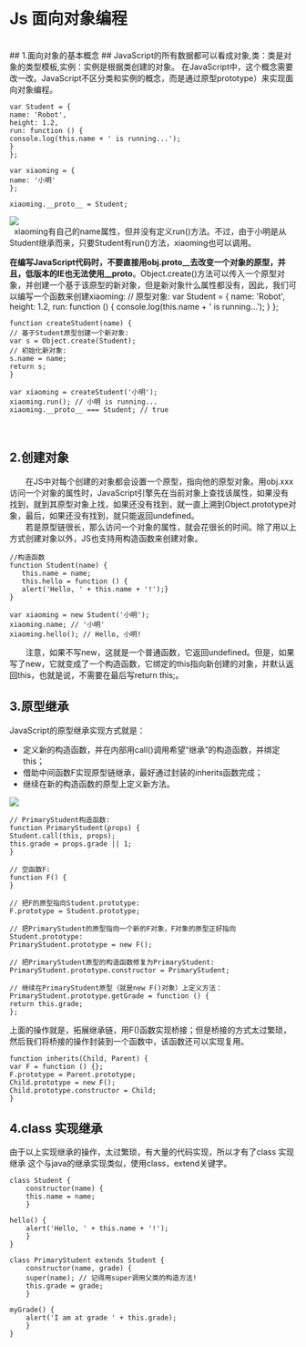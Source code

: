 # Js 面向对象编程 #

<br>
## 1.面向对象的基本概念 ##
JavaScript的所有数据都可以看成对象,类：类是对象的类型模板,实例：实例是根据类创建的对象。
在JavaScript中，这个概念需要改一改。JavaScript不区分类和实例的概念，而是通过原型prototype）来实现面向对象编程。

    var Student = {
    name: 'Robot',
    height: 1.2,
    run: function () {
    console.log(this.name + ' is running...');
    }
    };
    
    var xiaoming = {
    name: '小明'
    };
    
    xiaoming.__proto__ = Student;


![](https://i.imgur.com/hyWCyFt.png)
<br>
&nbsp;&nbsp;xiaoming有自己的name属性，但并没有定义run()方法。不过，由于小明是从Student继承而来，只要Student有run()方法，xiaoming也可以调用。
<br>

 <b>在编写JavaScript代码时，不要直接用obj.__proto__去改变一个对象的原型</b>，并且，低版本的IE也无法使用__proto__。Object.create()方法可以传入一个原型对象，并创建一个基于该原型的新对象，但是新对象什么属性都没有，因此，我们可以编写一个函数来创建xiaoming:
    // 原型对象:
    var Student = {
    name: 'Robot',
    height: 1.2,
    run: function () {
    console.log(this.name + ' is running...');
    }
    };
    
    function createStudent(name) {
    // 基于Student原型创建一个新对象:
    var s = Object.create(Student);
    // 初始化新对象:
    s.name = name;
    return s;
    }
    
    var xiaoming = createStudent('小明');
    xiaoming.run(); // 小明 is running...
    xiaoming.__proto__ === Student; // true

<br>

## 2.创建对象 ##
&emsp;&emsp;在JS中对每个创建的对象都会设置一个原型，指向他的原型对象。用obj.xxx访问一个对象的属性时，JavaScript引擎先在当前对象上查找该属性，如果没有找到，就到其原型对象上找，如果还没有找到，就一直上溯到Object.prototype对象，最后，如果还没有找到，就只能返回undefined。<br>
&emsp;&emsp;若是原型链很长，那么访问一个对象的属性，就会花很长的时间。除了用以上方式创建对象以外，JS也支持用构造函数来创建对象。<br>

    //构造函数
    function Student(name) {
       this.name = name;
       this.hello = function () {
       alert('Hello, ' + this.name + '!');}
    }
    
    var xiaoming = new Student('小明');
    xiaoming.name; // '小明'
    xiaoming.hello(); // Hello, 小明!
&emsp;&emsp;注意，如果不写new，这就是一个普通函数，它返回undefined。但是，如果写了new，它就变成了一个构造函数，它绑定的this指向新创建的对象，并默认返回this，也就是说，不需要在最后写return this;。

## 3.原型继承 ##
JavaScript的原型继承实现方式就是：

-  定义新的构造函数，并在内部用call()调用希望“继承”的构造函数，并绑定this；
- 借助中间函数F实现原型链继承，最好通过封装的inherits函数完成；
- 继续在新的构造函数的原型上定义新方法。

![](https://i.imgur.com/2RQnXGi.png)

    // PrimaryStudent构造函数:
    function PrimaryStudent(props) {
    Student.call(this, props);
    this.grade = props.grade || 1;
    }
    
    // 空函数F:
    function F() {
    }
    
    // 把F的原型指向Student.prototype:
    F.prototype = Student.prototype;
    
    // 把PrimaryStudent的原型指向一个新的F对象，F对象的原型正好指向Student.prototype:
    PrimaryStudent.prototype = new F();
    
    // 把PrimaryStudent原型的构造函数修复为PrimaryStudent:
    PrimaryStudent.prototype.constructor = PrimaryStudent;
    
    // 继续在PrimaryStudent原型（就是new F()对象）上定义方法：
    PrimaryStudent.prototype.getGrade = function () {
    return this.grade;
    };
    

上面的操作就是，拓展继承链，用F()函数实现桥接；但是桥接的方式太过繁琐，然后我们将桥接的操作封装到一个函数中，该函数还可以实现复用。

    function inherits(Child, Parent) {
    var F = function () {};
    F.prototype = Parent.prototype;
    Child.prototype = new F();
    Child.prototype.constructor = Child;
    }
    
## 4.class 实现继承 ##
由于以上实现继承的操作，太过繁琐，有大量的代码实现，所以才有了class 实现继承
这个与java的继承实现类似，使用class，extend关键字。

    class Student {
	    constructor(name) {
	    this.name = name;
	    }
    
    hello() {
	    alert('Hello, ' + this.name + '!');
	    }
    }
    
    class PrimaryStudent extends Student {
	    constructor(name, grade) {
	    super(name); // 记得用super调用父类的构造方法!
	    this.grade = grade;
	    }
 
    myGrade() {
    	alert('I am at grade ' + this.grade);
    	}
    }
    


